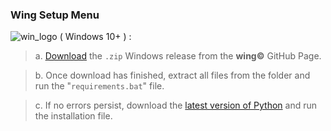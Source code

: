 ### Wing Setup Menu
![win_logo](https://lh3.googleusercontent.com/OPgjbFV2HBasH8Ceu_BtL12P2M8oovpWqapjNYjYA7l16rl2eFOI3HDcBbxcZZJt0jOhi3PIm5PWpSwlhLNP8RJth8hB5nInkbrr640soDG75Zq678mhx33tSo8XAZ5XBxTOzaGuipfWoGWZPrFmCcbadJ-pj27YlFfiBI2daCZjm40QtbKiUHUW7ZAvCREae2XsA4qVhpRP70poOSd8ZKwKDzXADEX3FwP834IkxYEehlV5niewOIhzjLqkfBRJF_ShR9lhxNQORmw6OP-d_uMJDEIjSriBvZhWTac8cL9XuKjmuFezxpwVj456FZt0IMrv2rkaAE8GK-F6VnRKZOQizIXZaV1lBz8lfpJRK19stUN9zJT-0Kl0AwUTlOsnNL52nfyuMWvoilmyTOyUKXhhI2loOXRgPrayMdzvTfGboyE0uKTHXYjlg2h4cx34TYo-kR3Waufp42ec1Z_te46KsxxgHaesm58uu72eVvheNHyqgWQlTWpqLOAG3N71aOWrlV3-IOEEOWxOwFB9WaavWDzWCiNU9lC00cchCM9DYNfd10PR5lYnkN2jOKXG44PxZ1es79kBE-CZnKdfuf8j7dD9ukep-BOplnUp9vNSlcb1ziWqruUdCZAIy_lP3rgW-BWnsaB47wl_RINwY_pZphb0r4XK7PVytB04mCU8KBLSDG_s2pvpd-mXMfdY564gXu8L2o9Jv_kI7mEDVedKpbjvqsGhnlakXed98yg4wsjBzUQS_xe8YZ9W5Gv77pFW0ih9HTk3cs45YWqe-JtQRHKZG8USSuBa18jUq3q_i5nMpXTMOeIrYZaK4x8Z8o1d1eB_3R57RQ_uAsNJgZqa-CawdrdA-YNvotxwpEYyOkhJgj43PO6b6UW8xOp9rOPSmnKoWZC81meWmiBOo7ri0FJMFzV5woqrbHB9a_Q=s250-k-rw-no)
( Windows 10+ ) :

> a. [Download](https://github.com/cartischopppa/wingselfbot/releases/tag/v1.02.3) the `.zip` Windows release from the **wing©** GitHub Page.

> b. Once download has finished, extract all files from the folder and run the "`requirements.bat`" file.

> c. If no errors persist, download the [latest version of Python](https://www.python.org/downloads/) and run the installation file.
